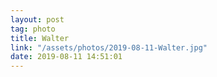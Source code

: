 ```yaml
---
layout: post
tag: photo
title: Walter
link: "/assets/photos/2019-08-11-Walter.jpg"
date: 2019-08-11 14:51:01
---
```

